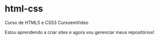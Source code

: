 # html-css
 Curso de HTML5 e CSS3 CursoemVideo

 Estou aprendendo a criar sites e agora vou gerenciar meus repositórios!

